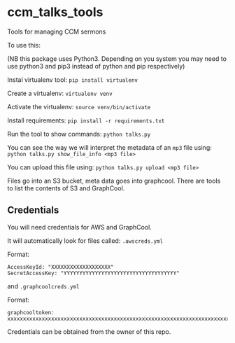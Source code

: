 # ccm_talks_tools
Tools for managing CCM sermons

To use this:

(NB this package uses Python3. Depending on you system you may need to use python3 and pip3 instead of python and pip respectively)

Instal virtualenv tool: `pip install virtualenv`

Create a virtualenv: `virtualenv venv`

Activate the virtualenv: `source venv/bin/activate`

Install requirements: `pip install -r requirements.txt`

Run the tool to show commands: `python talks.py`

You can see the way we will interpret the metadata of an `mp3` file using: `python talks.py show_file_info <mp3 file>`

You can upload this file using: `python talks.py upload <mp3 file>`

Files go into an S3 bucket, meta data goes into graphcool. There are tools to list the contents of S3 and GraphCool.

## Credentials

You will need credentials for AWS and GraphCool.

It will automatically look for files called: `.awscreds.yml`

Format:
```
AccessKeyId: "XXXXXXXXXXXXXXXXXXX"
SecretAccessKey: "YYYYYYYYYYYYYYYYYYYYYYYYYYYYYYYYYYYY"
```

and `.graphcoolcreds.yml`

Format:
```
graphcooltoken:  xxxxxxxxxxxxxxxxxxxxxxxxxxxxxxxxxxxxxxxxxxxxxxxxxxxxxxxxxxxxxxxxxxxxxxxxxxxxxxxxxxxxxxxxxxxxxxxxxxxxxxxxxxxxxxxxxxxx
```

Credentials can be obtained from the owner of this repo.
